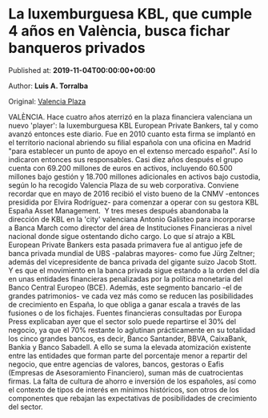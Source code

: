 
# La luxemburguesa KBL, que cumple 4 años en València, busca fichar banqueros privados 

Published at: **2019-11-04T00:00:00+00:00**

Author: **Luis A. Torralba**

Original: [Valencia Plaza](https://valenciaplaza.com/la-luxemburguesa-kbl-que-cumple-4-anos-en-valencia-busca-fichar-banqueros-privados)

VALÈNCIA. Hace cuatro años aterrizó en la plaza financiera valenciana un nuevo 'player': la luxemburguesa KBL European Private Bankers, tal y como avanzó entonces este diario. Fue en 2010 cuanto esta firma se implantó en el territorio nacional abriendo su filial española con una oficina en Madrid "para establecer un punto de apoyo en el extenso mercado español". Así lo indicaron entonces sus responsables.
Casi diez años después el grupo cuenta con 69.200 millones de euros en activos, incluyendo 60.500 millones bajo gestión y 18.700 millones adicionales en activos bajo custodia, según lo ha recogido Valencia Plaza de su web corporativa. Conviene recordar que en mayo de 2016 recibió el visto bueno de la CNMV -entonces presidida por Elvira Rodríguez- para comenzar a operar con su gestora KBL España Asset Management. 
Y tres meses después abandonaba la dirección de KBL en la 'city' valenciana Antonio Galisteo para incorporarse a Banca March como director del área de Instituciones Financieras a nivel nacional donde sigue ostentando dicho cargo.
Lo que sí atrajo a KBL European Private Bankers esta pasada primavera fue al antiguo jefe de banca privada mundial de UBS -palabras mayores- como fue Jürg Zeltner; además del vicepresidente de banca privada del gigante suizo Jacob Stott. Y es que el movimiento en la banca privada sigue estando a la orden del día en unas entidades financieras penalizadas por la política monetaria del Banco Central Europeo (BCE).
Además, este segmento bancario -el de grandes patrimonios- ve cada vez más como se reducen las posibilidades de crecimiento en España, lo que obliga a ganar escala a través de las fusiones o de los fichajes. Fuentes financieras consultadas por Europa Press explicaban ayer que el sector solo puede repartirse el 30% del negocio, ya que el 70% restante lo aglutinan prácticamente en su totalidad los cinco grandes bancos, es decir, Banco Santander, BBVA, CaixaBank, Bankia y Banco Sabadell.
A ello se suma la elevada atomización existente entre las entidades que forman parte del porcentaje menor a repartir del negocio, que entre agencias de valores, bancos, gestoras o Eafis (Empresas de Asesoramiento Financiero), suman más de cuatrocientas firmas. La falta de cultura de ahorro e inversión de los españoles, así como el contexto de tipos de interés en mínimos históricos, son otros de los componentes que rebajan las expectativas de posibilidades de crecimiento del sector.
